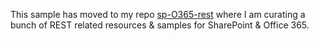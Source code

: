 This sample has moved to my repo [sp-O365-rest](https://github.com/andrewconnell/sp-O365-rest) where I am curating a bunch of REST related resources & samples for SharePoint & Office 365.